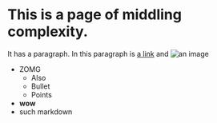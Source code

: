 # This is a page of middling complexity.

It has a paragraph.  In this paragraph is [a link](http://elixirsips.com) and
![an image](http://elixirsips.com/images/about_josh_adams.png)

- ZOMG
  - Also
  - Bullet
  - Points
- **wow**
- such markdown
